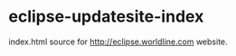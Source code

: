 eclipse-updatesite-index
========================

index.html source for http://eclipse.worldline.com website.
